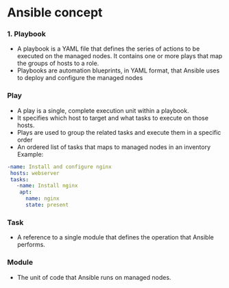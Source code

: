 # Ansible concept

### 1. Playbook
- A playbook is a YAML file that defines the series of actions to be executed on the managed nodes. It contains one or more plays that map the groups of hosts to a role.
- Playbooks are automation blueprints, in YAML format, that Ansible uses to deploy and configure the managed nodes

### Play
- A play is a single, complete execution unit within a playbook.
- It specifies which host to target and what tasks to execute on those hosts.
- Plays are used to group the related tasks and execute them in a specific order
- An ordered list of tasks that maps to managed nodes in an inventory
Example:
```yml
-name: Install and configure nginx
 hosts: webserver
 tasks:
   -name: Install nginx
    apt:
      name: nginx
      state: present
```

### Task
- A reference to a single module that defines the operation that Ansible performs.

### Module
- The unit of code that Ansible runs on managed nodes.
